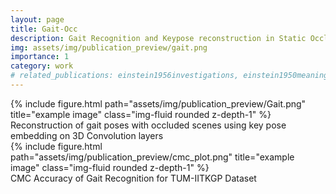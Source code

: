 ```yaml
---
layout: page
title: Gait-Occ
description: Gait Recognition and Keypose reconstruction in Static Occlusion
img: assets/img/publication_preview/gait.png
importance: 1
category: work
# related_publications: einstein1956investigations, einstein1950meaning
---
```

<div class="row">
    <div class="col-sm mt-3 mt-md-0">
        {% include figure.html path="assets/img/publication_preview/Gait.png" title="example image" class="img-fluid rounded z-depth-1" %}
    </div>
</div>
<div class="caption">
    Reconstruction of gait poses with occluded scenes using key pose embedding on 3D Convolution layers
</div>

<div class="row">
    <div class="col-sm mt-3 mt-md-0">
        {% include figure.html path="assets/img/publication_preview/cmc_plot.png" title="example image" class="img-fluid rounded z-depth-1" %}
    </div>
</div>
<div class="caption">
    CMC Accuracy of Gait Recognition for TUM-IITKGP Dataset
</div>